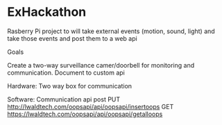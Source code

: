 

  # ExHackathon

Rasberry Pi project to will take external events (motion, sound, light) and take those events and post them to a web api

Goals

Create a two-way surveillance camer/doorbell for monitoring and communication. Document to custom api

Hardware:
  Two way box for communication
  
Software:
  Communication
  api post
    PUT
    http://lwaldtech.com/oopsapi/api/oopsapi/insertoops
    GET
    https://lwaldtech.com/oopsapi/api/oopsapi/getalloops
    
    
